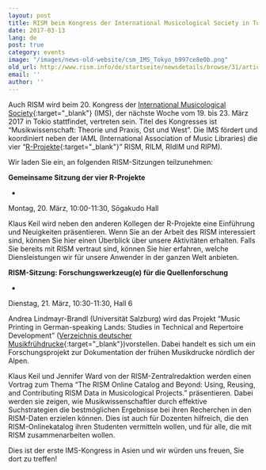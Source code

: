 ```yaml
---
layout: post
title: RISM beim Kongress der International Musicological Society in Tokio
date: 2017-03-13
lang: de
post: true
category: events
image: "/images/news-old-website/csm_IMS_Tokyo_b997ce8e0b.png"
old_url: http://www.rism.info/de/startseite/newsdetails/browse/31/article/64/rism-at-the-international-musicological-society-congress-in-tokyo.html
email: ''
author: ''
---
```


Auch RISM wird beim 20. Kongress der [International Musicological Society](http://ims2017-tokyo.org/){:target="_blank"} (IMS), der nächste Woche vom 19. bis 23. März 2017 in Tokio stattfindet, vertreten sein. Titel des Kongresses ist “Musikwissenschaft: Theorie und Praxis, Ost und West”. Die IMS fördert und koordiniert neben der IAML (International Association of Music Libraries) die vier “[R-Projekte](http://www.r-musicprojects.org/){:target="_blank"}” RISM, RILM, RIdIM und RIPM).

Wir laden Sie ein, an folgenden RISM-Sitzungen teilzunehmen:

**Gemeinsame Sitzung der vier R-Projekte**

-

Montag, 20. März, 10:00-11:30, Sōgakudo Hall


Klaus Keil wird neben den anderen Kollegen der R-Projekte eine Einführung und Neuigkeiten präsentieren. Wenn Sie an der Arbeit des RISM interessiert sind, können Sie hier einen Überblick über unsere Aktivitäten erhalten. Falls Sie bereits mit RISM vertraut sind, können Sie hier erfahren, welche Diensleistungen wir für unsere Anwender in der ganzen Welt anbieten.

**RISM-Sitzung: Forschungswerkzeug(e) für die Quellenforschung**

-

Dienstag, 21. März, 10:30-11:30, Hall 6


Andrea Lindmayr-Brandl (Universität Salzburg) wird das Projekt “Music Printing in German-speaking Lands: Studies in Technical and Repertoire Development” ([Verzeichnis deutscher Musikfrühdrucke](http://www.vdm16.sbg.ac.at/db/music_prints.php?content=project_description&menu=0){:target="_blank"})vorstellen. Dabei handelt es sich um ein Forschungsprojekt zur Dokumentation der frühen Musikdrucke nördlich der Alpen.

Klaus Keil und Jennifer Ward von der RISM-Zentralredaktion werden einen Vortrag zum Thema “The RISM Online Catalog and Beyond: Using, Reusing, and Contributing RISM Data in Musicological Projects.” präsentieren. Dabei werden sie zeigen, wie Musikwissenschaftler durch effektive Suchstrategien die bestmöglichen Ergebnisse bei ihren Recherchen in den RISM-Daten erzielen können. Dies ist auch für Dozenten hilfreich, die den RISM-Onlinekatalog ihren Studenten vermitteln wollen, und für alle, die mit RISM zusammenarbeiten wollen.


Dies ist der erste IMS-Kongress in Asien und wir würden uns freuen, Sie dort zu treffen!